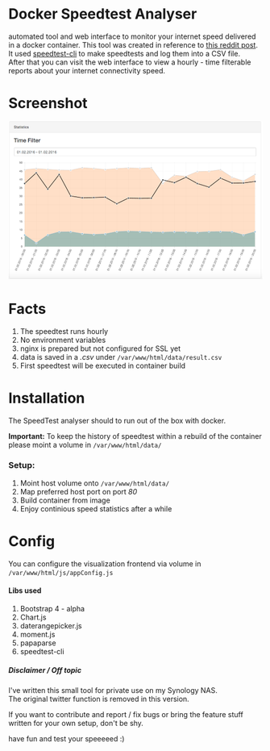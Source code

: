 # Docker Speedtest Analyser

automated tool and web interface to monitor your internet speed delivered in a docker container.
This tool was created in reference to [this reddit post](https://www.reddit.com/r/technology/comments/43fi39/i_set_up_my_raspberry_pi_to_automatically_tweet/).  
It used [speedtest-cli](https://github.com/sivel/speedtest-cli) to make speedtests and log them into a CSV file.  
After that you can visit the web interface to view a hourly - time filterable reports about
your internet connectivity speed.

# Screenshot
![Statistic Screenshot](/speedlogger_screenshot.png?raw=true)

# Facts
1. The speedtest runs hourly
2. No environment variables
3. nginx is prepared but not configured for SSL yet
4. data is saved in a _.csv_ under ```/var/www/html/data/result.csv```
5. First speedtest will be executed in container build

# Installation
The SpeedTest analyser should to run out of the box with docker.

**Important:** To keep the history of speedtest within a rebuild of
the container please moint a volume in ``/var/www/html/data/``

### Setup:
1. Moint host volume onto ``/var/www/html/data/``
2. Map preferred host port on port _80_
3. Build container from image
4. Enjoy continious speed statistics after a while

# Config
You can configure the visualization frontend via volume in
``/var/www/html/js/appConfig.js``


#### Libs used
1. Bootstrap 4 - alpha
2. Chart.js
3. daterangepicker.js
4. moment.js
5. papaparse
6. speedtest-cli

##### Disclaimer / Off topic
I've written this small tool for private use on my Synology NAS.  
The original twitter function is removed in this version.

If you want to contribute and report / fix bugs or bring the feature stuff written for your
own setup, don't be shy.

have fun and test your speeeeed :)
